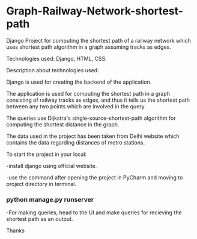 # Graph-Railway-Network-shortest-path
Django Project for computing the shortest path of a railway network which uses shortest path algorithm in a graph assuming tracks as edges. 

Technologies used: Django, HTML, CSS.

Description about technologies used:

Django is used for creating the backend of the application.

The application is used for computing the shortest path in a graph consisting of railway tracks as edges, and thus it tells us the shortest path between any two points which are involved in the query.

The queries use Dijkstra's single-source-shortest-path algorithm for computing the shortest distance in the graph.

The data used in the project has been taken from Delhi website which contains the data regarding distances of metro stations.

To start the project in your local:


-install django using official website.

-use the command after opening the project in PyCharm and moving to project directory in terminal.

### python manage.py runserver


-For making queries, head to the UI and make queries for recieving the shortest path as an output.

Thanks
